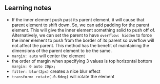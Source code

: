 ## Learning notes
- If the inner element push past its parent element, it will cause that parent element to shift down. So, we can add padding for the parent element. This will give the inner element something solid to push off of. Alternatively, we can set the parent to have `overflow: hidden` to force the inner element to push from the border of its parent so overflow will not affect the parent. This method has the benefit of maintaining the dimensions of the parent element to be the same.
- `margin: auto` will center the element
- the order of margin when specifying 3 values is top horizontal bottom
`margin: 0 auto 20px;`
- `filter: blur(2px)` creates a nice blur effect
- `transform: rotate(-0.6deg)` will rotate the element